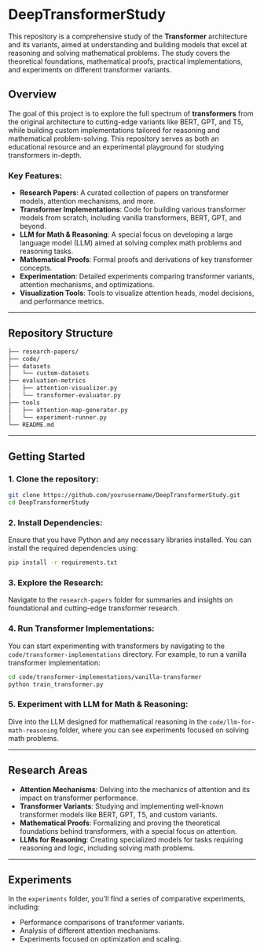# DeepTransformerStudy

This repository is a comprehensive study of the **Transformer** architecture and its variants, aimed at understanding and building models that excel at reasoning and solving mathematical problems. The study covers the theoretical foundations, mathematical proofs, practical implementations, and experiments on different transformer variants.

## Overview

The goal of this project is to explore the full spectrum of **transformers** from the original architecture to cutting-edge variants like BERT, GPT, and T5, while building custom implementations tailored for reasoning and mathematical problem-solving. This repository serves as both an educational resource and an experimental playground for studying transformers in-depth.

### Key Features:
- **Research Papers**: A curated collection of papers on transformer models, attention mechanisms, and more.
- **Transformer Implementations**: Code for building various transformer models from scratch, including vanilla transformers, BERT, GPT, and beyond.
- **LLM for Math & Reasoning**: A special focus on developing a large language model (LLM) aimed at solving complex math problems and reasoning tasks.
- **Mathematical Proofs**: Formal proofs and derivations of key transformer concepts.
- **Experimentation**: Detailed experiments comparing transformer variants, attention mechanisms, and optimizations.
- **Visualization Tools**: Tools to visualize attention heads, model decisions, and performance metrics.

---

## Repository Structure

```bash
├── research-papers/
├── code/
├── datasets
│   └── custom-datasets
├── evaluation-metrics
│   ├── attention-visualizer.py
│   └── transformer-evaluator.py
├── tools
│   ├── attention-map-generator.py
│   └── experiment-runner.py
└── README.md
```

---

## Getting Started

### 1. Clone the repository:
```bash
git clone https://github.com/yourusername/DeepTransformerStudy.git
cd DeepTransformerStudy
```

### 2. Install Dependencies:
Ensure that you have Python and any necessary libraries installed. You can install the required dependencies using:
```bash
pip install -r requirements.txt
```

### 3. Explore the Research:
Navigate to the `research-papers` folder for summaries and insights on foundational and cutting-edge transformer research.

### 4. Run Transformer Implementations:
You can start experimenting with transformers by navigating to the `code/transformer-implementations` directory. For example, to run a vanilla transformer implementation:
```bash
cd code/transformer-implementations/vanilla-transformer
python train_transformer.py
```

### 5. Experiment with LLM for Math & Reasoning:
Dive into the LLM designed for mathematical reasoning in the `code/llm-for-math-reasoning` folder, where you can see experiments focused on solving math problems.

---

## Research Areas

- **Attention Mechanisms**: Delving into the mechanics of attention and its impact on transformer performance.
- **Transformer Variants**: Studying and implementing well-known transformer models like BERT, GPT, T5, and custom variants.
- **Mathematical Proofs**: Formalizing and proving the theoretical foundations behind transformers, with a special focus on attention.
- **LLMs for Reasoning**: Creating specialized models for tasks requiring reasoning and logic, including solving math problems.

---

## Experiments

In the `experiments` folder, you'll find a series of comparative experiments, including:
- Performance comparisons of transformer variants.
- Analysis of different attention mechanisms.
- Experiments focused on optimization and scaling.
